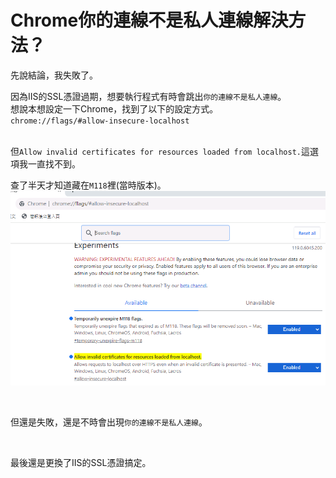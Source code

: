 # Chrome你的連線不是私人連線解決方法？

先說結論，我失敗了。  
<!--more-->

因為IIS的SSL憑證過期，想要執行程式有時會跳出`你的連線不是私人連線`。  
想說本想設定一下Chrome，找到了以下的設定方式。  
`chrome://flags/#allow-insecure-localhost`  
<br>

但`Allow invalid certificates for resources loaded from localhost.`這選項我一直找不到。  
  
查了半天才知道藏在`M118`裡(當時版本)。  
[![失敗](../img/2024010501_01.png '失敗')](../img/2024010501_01.png)  

<br>

但還是失敗，還是不時會出現`你的連線不是私人連線`。  

<br>

最後還是更換了IIS的SSL憑證搞定。

